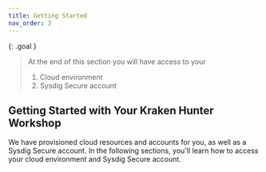 ```yaml
---
title: Getting Started
nav_order: 3
---
```


{: .goal }
>At the end of this section you will have access to your
> 1. Cloud environment
> 2. Sysdig Secure account

## Getting Started with Your Kraken Hunter Workshop

We have provisioned cloud resources and accounts for you, as well as a Sysdig Secure account. In the following sections, you'll learn how to access your cloud environment and Sysdig Secure account.